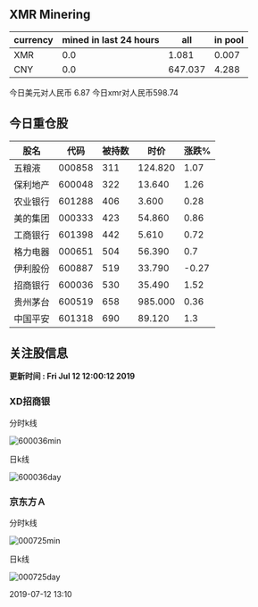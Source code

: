 ## XMR Minering

|currency|mined in last 24 hours|all|in pool|
|---|---|---|---|
|XMR|0.0|1.081|0.007|
|CNY|0.0|647.037|4.288|

今日美元对人民币 6.87	今日xmr对人民币598.74


## 今日重仓股 

|股名|代码|被持数|时价|涨跌%|
|---|---|---|---|---|
|五粮液|000858|311|124.820|1.07|
|保利地产|600048|322|13.640|1.26|
|农业银行|601288|406|3.600|0.28|
|美的集团|000333|423|54.860|0.86|
|工商银行|601398|442|5.610|0.72|
|格力电器|000651|504|56.390|0.7|
|伊利股份|600887|519|33.790|-0.27|
|招商银行|600036|530|35.490|1.52|
|贵州茅台|600519|658|985.000|0.36|
|中国平安|601318|690|89.120|1.3|

## 关注股信息
**更新时间 : Fri Jul 12 12:00:12 2019**
### XD招商银 
分时k线

![600036min](http://image.sinajs.cn/newchart/min/n/sh600036.gif)

日k线

![600036day](http://image.sinajs.cn/newchart/daily/n/sh600036.gif)

### 京东方Ａ 
分时k线

![000725min](http://image.sinajs.cn/newchart/min/n/sz000725.gif)

日k线

![000725day](http://image.sinajs.cn/newchart/daily/n/sz000725.gif)

2019-07-12 13:10